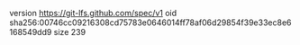 version https://git-lfs.github.com/spec/v1
oid sha256:00746cc09216308cd75783e0646014ff78af06d29854f39e33ec8e6168549dd9
size 239
